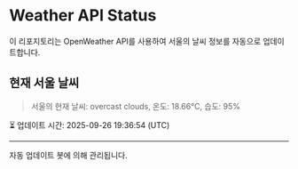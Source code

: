 
# Weather API Status

이 리포지토리는 OpenWeather API를 사용하여 서울의 날씨 정보를 자동으로 업데이트합니다.

## 현재 서울 날씨
> 서울의 현재 날씨: overcast clouds, 온도: 18.66°C, 습도: 95%

⏳ 업데이트 시간: 2025-09-26 19:36:54 (UTC)

---
자동 업데이트 봇에 의해 관리됩니다.
